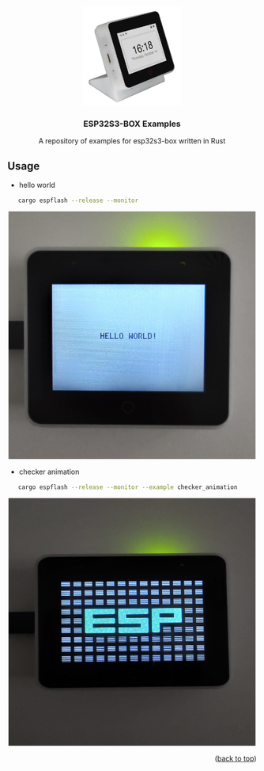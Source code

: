 <a name="readme-top"></a>

<!-- PROJECT LOGO -->
<br />
<div align="center">
  <a href="https://github.com/sambenko/esp32s3-box-examples">
    <img src="images/esp32s3box.png" alt="Logo" width="200" height="200">
  </a>

<h3 align="center">ESP32S3-BOX Examples</h3>

  <p align="center">
    A repository of examples for esp32s3-box written in Rust
  </p>
</div>

## Usage

* hello world

```sh
   cargo espflash --release --monitor
```

<div align="center">
  <a href="https://github.com/sambenko/esp32s3-box-examples">
    <img src="images/hello_world.jpg" alt="Hello World" width="500" height="500">
  </a>
</div>

* checker animation

```sh
   cargo espflash --release --monitor --example checker_animation
```

<div align="center">
  <a href="https://github.com/sambenko/esp32s3-box-examples">
    <img src="images/check_animation.jpg" alt="Animation" width="500" height="500">
  </a>
</div>

<p align="right">(<a href="#readme-top">back to top</a>)</p>
